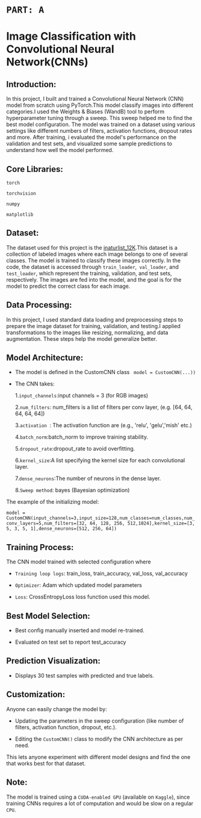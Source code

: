 # ```PART: A```
# Image Classification with Convolutional Neural Network(CNNs)


## Introduction:

In this project, I built and trained a Convolutional Neural Network (CNN) model from scratch using PyTorch.This model  classify images into different categories.I used the Weights & Biases (WandB) tool to perform hyperparameter tuning through a sweep. This sweep helped me to find the best model configuration. The model was trained on a dataset using various settings like different numbers of filters, activation functions, dropout rates and more. After training, i evaluated the model's performance on the validation and test sets, and visualized some sample predictions to understand how well the model performed.

## Core Libraries:

```
torch

torchvision

numpy

matplotlib

```
## Dataset:

The dataset used for this project is the [inaturlist_12K](https://drive.google.com/drive/folders/17JUjrqNAopZXWyB7xmuew1WvIxKXjpd5?usp=sharing).This dataset is a collection of labeled images where each image belongs to one of several classes. The model is trained to classify these images correctly. In the code, the dataset is accessed through ```train_loader```,``` val_loader```, and ```test_loader```, which represent the training, validation, and test sets, respectively. The images are fed into the model, and the goal is for the model to predict the correct class for each image.

## Data Processing:

 In this project, I used standard data loading and preprocessing steps to prepare the image dataset for training, validation, and testing.I applied transformations to the images like resizing, normalizing, and  data augmentation. These steps help the model generalize better.

## Model Architecture:

- The model is defined in the CustomCNN class ``` model = CustomCNN(...))```

- The CNN takes:

     1.```input_channels```:input channels = 3 (for RGB images)

     2.```num_filters```: num_filters is a list of filters per conv layer, (e.g. [64, 64, 64, 64, 64])

     3.```activation ```: The activation function are (e.g., 'relu', 'gelu','mish' etc.)
  
     4.```batch_norm```:batch_norm to improve training stability.
  
     5.```dropout_rate```:dropout_rate to avoid overfitting.
  
     6.```kernel_size```:A list specifying the kernel size for each convolutional layer.
  
     7.```dense_neurons```:The number of neurons in the dense layer.
  
     8.```Sweep method```: bayes (Bayesian optimization)

The example of the initializing model:

```model = CustomCNN(input_channels=3,input_size=128,num_classes=num_classes,num_conv_layers=5,num_filters=[32, 64, 128, 256, 512,1024],kernel_size=[3, 5, 3, 5, 1],dense_neurons=[512, 256, 64])```


## Training Process:

  The CNN model trained with selected configuration where 
  
  - ```Training loop logs```: train_loss, train_accuracy, val_loss, val_accuracy

  - ```Optimizer```: Adam which updated model parameters

  - ```Loss```: CrossEntropyLoss loss function used this model.
    

## Best Model Selection:

 - Best config manually inserted and model re-trained.

 - Evaluated on test set to report test_accuracy

## Prediction Visualization:

 - Displays 30 test samples with predicted and true labels.

## Customization:

Anyone can easily change the model by:

 - Updating the parameters in the sweep configuration (like number of filters, activation function, dropout, etc.).

 - Editing the ```CustomCNN()``` class to modify the CNN architecture as per need.

This lets anyone experiment with different model designs and find the one that works best for that dataset.

## Note:

The model is trained using a  ```CUDA-enabled GPU``` (available on ```Kaggle```), since training CNNs requires a lot of computation and would be slow on a regular ```CPU```.






   









